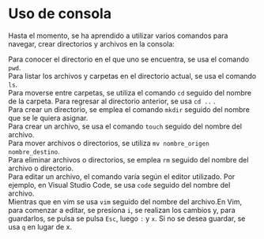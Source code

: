 # Uso de consola 

Hasta el momento, se ha aprendido a utilizar varios comandos para navegar, crear directorios y archivos en la consola:  

Para conocer el directorio en el que uno se encuentra, se usa el comando `pwd`.  
Para listar los archivos y carpetas en el directorio actual, se usa el comando `ls`.  
Para moverse entre carpetas, se utiliza el comando `cd` seguido del nombre de la carpeta. Para regresar al directorio anterior, se usa `cd ..` .  
Para crear un directorio, se emplea el comando `mkdir` seguido del nombre que se le quiera asignar.   
Para crear un archivo, se usa el comando `touch` seguido del nombre del archivo.  
Para mover archivos o directorios, se utiliza `mv nombre_origen nombre_destino`.  
Para eliminar archivos o directorios, se emplea `rm` seguido del nombre del archivo o directorio.   
Para editar un archivo, el comando varía según el editor utilizado. Por ejemplo, en Visual Studio Code, se usa `code` seguido del nombre del archivo.   
Mientras que en vim se usa `vim` seguido del nombre del archivo.En Vim, para comenzar a editar, se presiona `i`, se realizan los cambios y, para guardarlos, se pulsa se pulsa `Esc`, luego `:` y `x`. Si no se desea guardar, se usa `q` en lugar de x.
